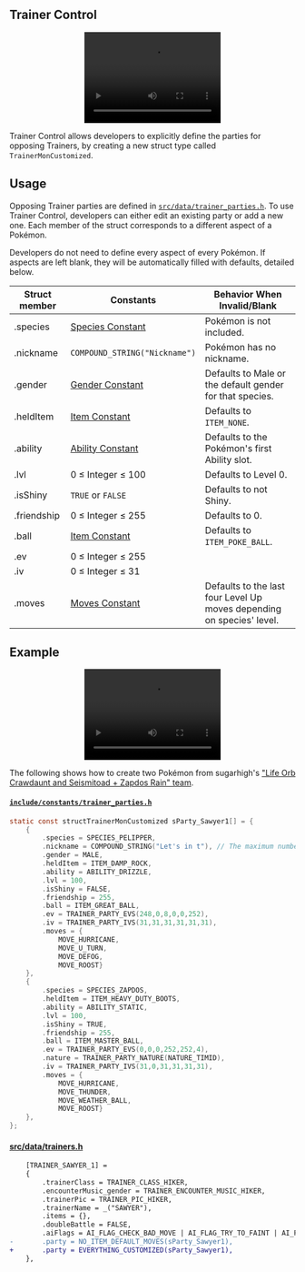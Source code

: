 ## Trainer Control

<p align="center"><video width="240" height="160" controls muter><source src="../../img/placeholder.mp4" type="video/mp4">Your browser does not support the video tag.</video></p>

Trainer Control allows developers to explicitly define the parties for opposing Trainers, by creating a new struct type called `TrainerMonCustomized`.

## Usage 

Opposing Trainer parties are defined in [`src/data/trainer_parties.h`](https://github.com/rh-hideout/pokeemerald-expansion/tree/upcoming/src/data/trainer_parties.h). To use Trainer Control, developers can either edit an existing party or add a new one. Each member of the struct corresponds to a different aspect of a Pokémon.

Developers do not need to define every aspect of every Pokémon. If aspects are left blank, they will be automatically filled with defaults, detailed below.

| Struct member | Constants                                                    | Behavior When Invalid/Blank                                  |
| ------------- | ------------------------------------------------------------ | ------------------------------------------------------------ |
| .species      | [Species Constant](https://github.com/rh-hideout/pokeemerald-expansion/tree/upcoming/include/constants/species.h) | Pokémon is not included.                                     |
| .nickname     | `COMPOUND_STRING("Nickname")`                                | Pokémon has no nickname.                                     |
| .gender       | [Gender Constant](https://github.com/rh-hideout/pokeemerald-expansion/tree/upcoming/include/constants/trainers.h) | Defaults to Male or the default gender for that species.     |
| .heldItem     | [Item Constant](https://github.com/rh-hideout/pokeemerald-expansion/tree/upcoming/include/constants/items.h) | Defaults to `ITEM_NONE`.                                     |
| .ability      | [Ability Constant](https://github.com/rh-hideout/pokeemerald-expansion/tree/upcoming/include/constants/abilities.h) | Defaults to the Pokémon's first Ability slot.                |
| .lvl          | 0 ≤ Integer ≤ 100                                            | Defaults to Level 0.                                         |
| .isShiny      | `TRUE` or `FALSE`                                            | Defaults to not Shiny.                                       |
| .friendship   | 0 ≤ Integer ≤ 255                                            | Defaults to 0.                                               |
| .ball         | [Item Constant](https://github.com/rh-hideout/pokeemerald-expansion/tree/upcoming/include/constants/items.h) | Defaults to `ITEM_POKE_BALL`.                                |
| .ev           | 0 ≤ Integer ≤ 255                                            |                                                              |
| .iv           | 0 ≤ Integer ≤ 31                                             |                                                              |
| .moves        | [Moves Constant](https://github.com/rh-hideout/pokeemerald-expansion/tree/upcoming/include/constants/moves.h) | Defaults to the last four Level Up moves depending on species' level. |

## Example

<p align="center"><video width="240" height="160" controls muter><source src="../../img/placeholder.mp4" type="video/mp4">Your browser does not support the video tag.</video></p>

The following shows how to create two Pokémon from sugarhigh's ["Life Orb Crawdaunt and Seismitoad + Zapdos Rain" team](https://pokepast.es/5193200d72df25df).

#### [`include/constants/trainer_parties.h`](https://github.com/rh-hideout/pokeemerald-expansion/tree/upcoming/include/constants/trainer_parties.h)

```c
static const structTrainerMonCustomized sParty_Sawyer1[] = {
    {
        .species = SPECIES_PELIPPER,
        .nickname = COMPOUND_STRING("Let's in t"), // The maximum number of characters is  `POKEMON_NAME_LENGTH`
        .gender = MALE,
        .heldItem = ITEM_DAMP_ROCK,
        .ability = ABILITY_DRIZZLE,
        .lvl = 100,
        .isShiny = FALSE,
        .friendship = 255,
        .ball = ITEM_GREAT_BALL,
        .ev = TRAINER_PARTY_EVS(248,0,8,0,0,252),
        .iv = TRAINER_PARTY_IVS(31,31,31,31,31,31),
        .moves = {
            MOVE_HURRICANE,
            MOVE_U_TURN,
            MOVE_DEFOG,
            MOVE_ROOST}
    },
    {
        .species = SPECIES_ZAPDOS,
        .heldItem = ITEM_HEAVY_DUTY_BOOTS,
        .ability = ABILITY_STATIC,
        .lvl = 100,
        .isShiny = TRUE,
        .friendship = 255,
        .ball = ITEM_MASTER_BALL,
        .ev = TRAINER_PARTY_EVS(0,0,0,252,252,4),
        .nature = TRAINER_PARTY_NATURE(NATURE_TIMID),
        .iv = TRAINER_PARTY_IVS(31,0,31,31,31,31),
        .moves = {
            MOVE_HURRICANE,
            MOVE_THUNDER,
            MOVE_WEATHER_BALL,
            MOVE_ROOST}
    },
};
```

#### [src/data/trainers.h](https://github.com/rh-hideout/pokeemerald-expansion/tree/upcoming/src/data/trainers.h)

```diff
    [TRAINER_SAWYER_1] =
    {
        .trainerClass = TRAINER_CLASS_HIKER,
        .encounterMusic_gender = TRAINER_ENCOUNTER_MUSIC_HIKER,
        .trainerPic = TRAINER_PIC_HIKER,
        .trainerName = _("SAWYER"),
        .items = {},
        .doubleBattle = FALSE,
        .aiFlags = AI_FLAG_CHECK_BAD_MOVE | AI_FLAG_TRY_TO_FAINT | AI_FLAG_CHECK_VIABILITY,
-       .party = NO_ITEM_DEFAULT_MOVES(sParty_Sawyer1),
+       .party = EVERYTHING_CUSTOMIZED(sParty_Sawyer1),
    },
```

